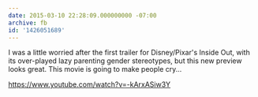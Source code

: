 ```yaml
---
date: 2015-03-10 22:28:09.000000000 -07:00
archive: fb
id: '1426051689'
---
```


I was a little worried after the first trailer for Disney/Pixar's Inside Out, with its over-played lazy parenting gender stereotypes, but this new preview looks great. This movie is going to make people cry...

https://www.youtube.com/watch?v=-kArxASiw3Y
